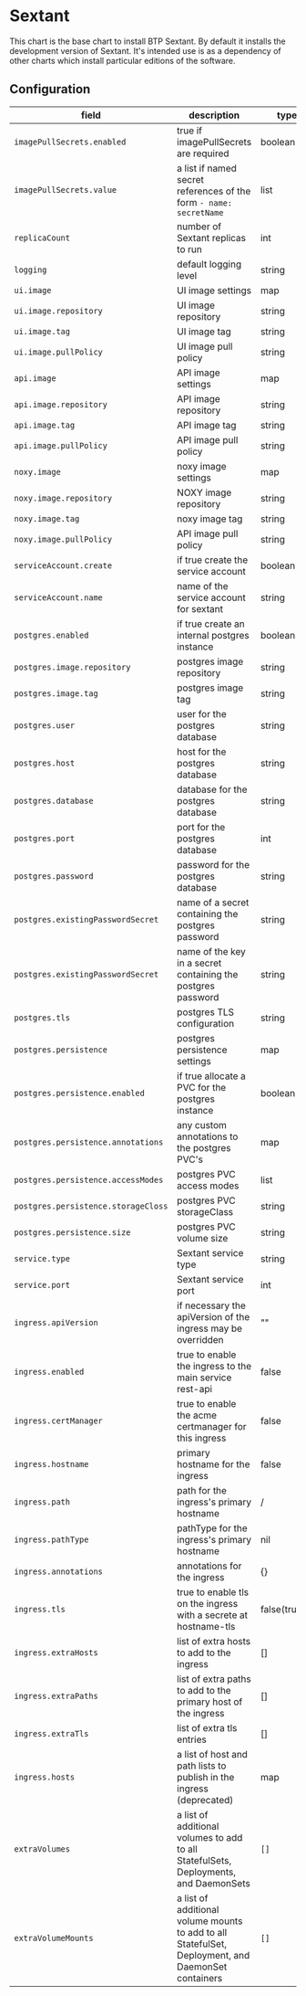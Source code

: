 # Sextant

This chart is the base chart to install BTP Sextant. By default it
installs the development version of Sextant. It's intended use is as
a dependency of other charts which install particular editions of the
software.

## Configuration

| field | description | type | default |
|-|-|-|-|
| `imagePullSecrets.enabled` | true if imagePullSecrets are required | boolean | false |
| `imagePullSecrets.value` | a list if named secret references of the form   ```- name: secretName```| list | [] |
| `replicaCount` | number of Sextant replicas to run | int | 1 |
| `logging` | default logging level | string | "1" |
| `ui.image` | UI image settings | map | N/A |
| `ui.image.repository` | UI image repository | string | "dev.catenasys.com:8083/blockchaintp/sextant" |
| `ui.image.tag` | UI image tag | string | "latest" |
| `ui.image.pullPolicy` | UI image pull policy | string | "IfNotPresent" |
| `api.image` | API image settings | map | N/A |
| `api.image.repository` | API image repository | string | "dev.catenasys.com:8083/blockchaintp/sextant-api" |
| `api.image.tag` | API image tag | string | "latest" |
| `api.image.pullPolicy` | API image pull policy | string | "IfNotPresent" |
| `noxy.image` | noxy image settings | map | N/A |
| `noxy.image.repository` | NOXY image repository | string | "dev.catenasys.com:8083/blockchaintp/noxy" |
| `noxy.image.tag` | noxy image tag | string | "latest" |
| `noxy.image.pullPolicy` | API image pull policy | string | "IfNotPresent" |
| `serviceAccount.create` | if true create the service account | boolean | true |
| `serviceAccount.name` | name of the service account for sextant | string | nil |
| `postgres.enabled` | if true create an internal postgres instance | boolean | true |
| `postgres.image.repository` | postgres image repository | string | "postgres" |
| `postgres.image.tag` | postgres image tag | string | "11" |
| `postgres.user` | user for the postgres database | string | "postgres" |
| `postgres.host` | host for the postgres database | string | "localhost" |
| `postgres.database` | database for the postgres database | string | "postgres" |
| `postgres.port` | port for the postgres database | int | 5432 |
| `postgres.password` | password for the postgres database | string | "postgres" |
| `postgres.existingPasswordSecret` | name of a secret containing the postgres password | string | nil |
| `postgres.existingPasswordSecret` | name of the key in a secret containing the postgres password | string | password |
| `postgres.tls` | postgres TLS configuration | string | nil |
| `postgres.persistence` | postgres persistence settings | map | N/A |
| `postgres.persistence.enabled` | if true allocate a PVC for the postgres instance | boolean | false |
| `postgres.persistence.annotations` | any custom annotations to the postgres PVC's | map | {} |
| `postgres.persistence.accessModes` | postgres PVC access modes | list | [ "ReadWriteOnce" ] |
| `postgres.persistence.storageCloss` | postgres PVC storageClass | string | "gp2" |
| `postgres.persistence.size` | postgres PVC volume size | string | "40Gi" |
| `service.type` | Sextant service type | string | ClusterIP |
| `service.port` | Sextant service port | int | 8000 |
| `ingress.apiVersion` | if necessary the apiVersion of the ingress may be overridden | "" |
| `ingress.enabled` | true to enable the ingress to the main service rest-api | false |
| `ingress.certManager` | true to enable the acme certmanager for this ingress | false |
| `ingress.hostname` | primary hostname for the ingress | false |
| `ingress.path` | path for the ingress's primary hostname | / |
| `ingress.pathType` | pathType for the ingress's primary hostname | nil |
| `ingress.annotations` | annotations for the ingress | {} |
| `ingress.tls` | true to enable tls on the ingress with a secrete at hostname-tls | false(truthy) |
| `ingress.extraHosts` | list of extra hosts to add to the ingress | [] |
| `ingress.extraPaths` | list of extra paths to add to the primary host of the ingress | [] |
| `ingress.extraTls` | list of extra tls entries | [] |
| `ingress.hosts` | a list of host and path lists to publish in the ingress (deprecated)| map | {} |
| `extraVolumes` | a list of additional volumes to add to all StatefulSets, Deployments, and DaemonSets | `[]` |
| `extraVolumeMounts` | a list of additional volume mounts to add to all StatefulSet, Deployment, and DaemonSet containers | `[]` |
